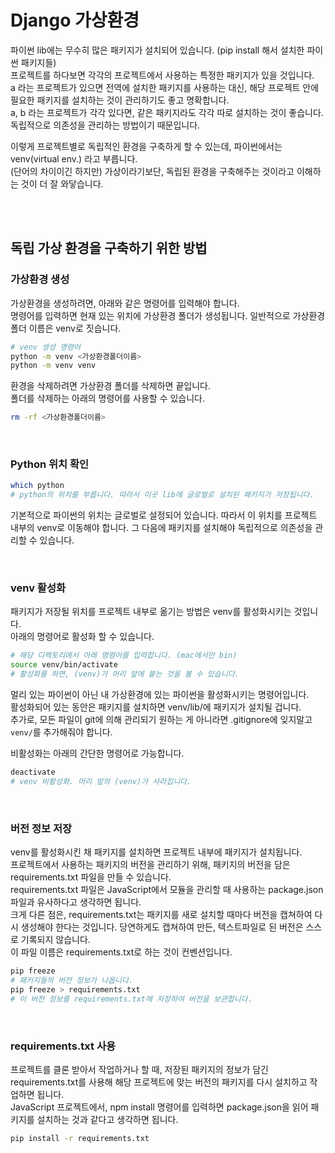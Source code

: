 # Django 가상환경
파이썬 lib에는 무수히 많은 패키지가 설치되어 있습니다. (pip install 해서 설치한 파이썬 패키지들)  
프로젝트를 하다보면 각각의 프로젝트에서 사용하는 특정한 패키지가 있을 것입니다.  
a 라는 프로젝트가 있으면 전역에 설치한 패키지를 사용하는 대신, 해당 프로젝트 안에 필요한 패키지를 설치하는 것이 관리하기도 좋고 명확합니다.  
a, b 라는 프로젝트가 각각 있다면, 같은 패키지라도 각각 따로 설치하는 것이 좋습니다. 독립적으로 의존성을 관리하는 방법이기 때문입니다.  

이렇게 프로젝트별로 독립적인 환경을 구축하게 할 수 있는데, 파이썬에서는 venv(virtual env.) 라고 부릅니다.  
(단어의 차이이긴 하지만) 가상이라기보단, 독립된 환경을 구축해주는 것이라고 이해하는 것이 더 잘 와닿습니다.  

<br>
<br>

## 독립 가상 환경을 구축하기 위한 방법
### 가상환경 생성
가상환경을 생성하려면, 아래와 같은 명령어를 입력해야 합니다.  
명령어를 입력하면 현재 있는 위치에 가상환경 폴더가 생성됩니다. 일반적으로 가상환경 폴더 이름은 venv로 짓습니다.  
```bash
# venv 생성 명령어
python -m venv <가상환경폴더이름>
python -m venv venv
```

환경을 삭제하려면 가상환경 폴더를 삭제하면 끝입니다.  
폴더를 삭제하는 아래의 명령어를 사용할 수 있습니다.  
```bash
rm -rf <가상환경폴더이름>
```

<br>

### Python 위치 확인
```bash
which python
# python의 위치를 부릅니다. 따라서 이곳 lib에 글로벌로 설치된 패키지가 저장됩니다.
```
기본적으로 파이썬의 위치는 글로벌로 설정되어 있습니다. 따라서 이 위치를 프로젝트 내부의 venv로 이동해야 합니다. 그 다음에 패키지를 설치해야 독립적으로 의존성을 관리할 수 있습니다.  

<br>

### venv 활성화
패키지가 저장될 위치를 프로젝트 내부로 옮기는 방법은 venv를 활성화시키는 것입니다.  
아래의 명령어로 활성화 할 수 있습니다.
```bash
# 해당 디렉토리에서 아래 명령어를 입력합니다. (mac에서만 bin)
source venv/bin/activate
# 활성화를 하면, (venv)가 머리 앞에 붙는 것을 볼 수 있습니다.
```
멀리 있는 파이썬이 아닌 내 가상환경에 있는 파이썬을 활성화시키는 명령어입니다.  
활성화되어 있는 동안은 패키지를 설치하면 venv/lib/에 패키지가 설치될 겁니다.  
추가로, 모든 파일이 git에 의해 관리되기 원하는 게 아니라면 .gitignore에 잊지말고 `venv/`를 추가해줘야 합니다.  

비활성화는 아래의 간단한 명령어로 가능합니다.
```bash
deactivate
# venv 비활성화. 머리 앞의 (venv)가 사라집니다.
```

<br>

### 버전 정보 저장
venv를 활성화시킨 채 패키지를 설치하면 프로젝트 내부에 패키지가 설치됩니다.  
프로젝트에서 사용하는 패키지의 버전을 관리하기 위해, 패키지의 버전을 담은 requirements.txt 파일을 만들 수 있습니다.  
requirements.txt 파일은 JavaScript에서 모듈을 관리할 때 사용하는 package.json 파일과 유사하다고 생각하면 됩니다.  
크게 다른 점은, requirements.txt는 패키지를 새로 설치할 때마다 버전을 캡쳐하여 다시 생성해야 한다는 것입니다. 당연하게도 캡쳐하여 만든, 텍스트파일로 된 버전은 스스로 기록되지 않습니다.  
이 파일 이름은 requirements.txt로 하는 것이 컨벤션입니다.
```bash
pip freeze
# 패키지들의 버전 정보가 나옵니다.
pip freeze > requirements.txt
# 이 버전 정보를 requirements.txt에 저장하여 버전을 보관합니다.
```

<br>

### requirements.txt 사용
프로젝트를 클론 받아서 작업하거나 할 때, 저장된 패키지의 정보가 담긴 requirements.txt를 사용해 해당 프로젝트에 맞는 버전의 패키지를 다시 설치하고 작업하면 됩니다.  
JavaScript 프로젝트에서, npm install 명령어를 입력하면 package.json을 읽어 패키지를 설치하는 것과 같다고 생각하면 됩니다.  
```bash
pip install -r requirements.txt
```

<br>

